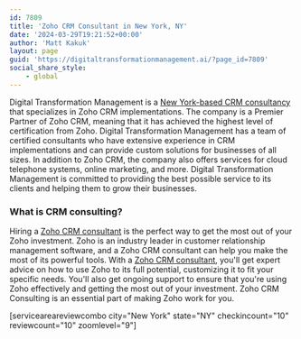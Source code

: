 ```yaml
---
id: 7809
title: 'Zoho CRM Consultant in New York, NY'
date: '2024-03-29T19:21:52+00:00'
author: 'Matt Kakuk'
layout: page
guid: 'https://digitaltransformationmanagement.ai/?page_id=7809'
social_share_style:
    - global
---
```


Digital Transformation Management is a [New York-based CRM consultancy](https://digitaltransformationmanagement.ai/zoho-crm/) that specializes in Zoho CRM implementations. The company is a Premier Partner of Zoho CRM, meaning that it has achieved the highest level of certification from Zoho. Digital Transformation Management has a team of certified consultants who have extensive experience in CRM implementations and can provide custom solutions for businesses of all sizes. In addition to Zoho CRM, the company also offers services for cloud telephone systems, online marketing, and more. Digital Transformation Management is committed to providing the best possible service to its clients and helping them to grow their businesses.

### What is CRM consulting?

Hiring a [Zoho CRM consultant](https://digitaltransformationmanagement.ai/) is the perfect way to get the most out of your Zoho investment. Zoho is an industry leader in customer relationship management software, and a Zoho CRM consultant can help you make the most of its powerful tools. With a [Zoho CRM consultant](https://digitaltransformationmanagement.ai/zoho-crm/), you'll get expert advice on how to use Zoho to its full potential, customizing it to fit your specific needs. You'll also get ongoing support to ensure that you're using Zoho effectively and getting the most out of your investment. Zoho CRM Consulting is an essential part of making Zoho work for you.

\[serviceareareviewcombo city="New York" state="NY" checkincount="10" reviewcount="10" zoomlevel="9"\] 